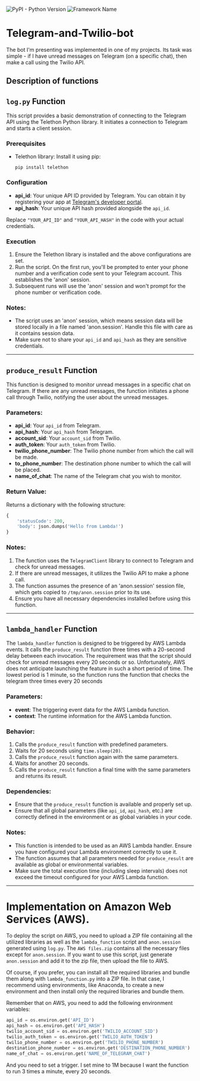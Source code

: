 ![PyPI - Python Version](https://img.shields.io/pypi/pyversions/Twilio)
![Framework Name](https://img.shields.io/badge/frameworkName-aws--cdk-green)



# Telegram-and-Twilio-bot

The bot I'm presenting was implemented in one of my projects. Its task was simple - if I have unread messages on Telegram (on a specific chat), then make a call using the Twilio API.

## Description of functions

## `log.py` Function

This script provides a basic demonstration of connecting to the Telegram API using the Telethon Python library. It initiates a connection to Telegram and starts a client session.

### Prerequisites

- Telethon library: Install it using pip:
  ```
  pip install telethon
  ```

### Configuration

- **api_id**: Your unique API ID provided by Telegram. You can obtain it by registering your app at [Telegram's developer portal](https://my.telegram.org/auth).
- **api_hash**: Your unique API hash provided alongside the `api_id`.

Replace `"YOUR_API_ID"` and `"YOUR_API_HASH"` in the code with your actual credentials.

### Execution

1. Ensure the Telethon library is installed and the above configurations are set.
2. Run the script. On the first run, you'll be prompted to enter your phone number and a verification code sent to your Telegram account. This establishes the 'anon' session.
3. Subsequent runs will use the 'anon' session and won't prompt for the phone number or verification code.

### Notes:

- The script uses an 'anon' session, which means session data will be stored locally in a file named 'anon.session'. Handle this file with care as it contains session data.
- Make sure not to share your `api_id` and `api_hash` as they are sensitive credentials.

---


## `produce_result` Function

This function is designed to monitor unread messages in a specific chat on Telegram. If there are any unread messages, the function initiates a phone call through Twilio, notifying the user about the unread messages.

### Parameters:

- **api_id**: Your `api_id` from Telegram.
- **api_hash**: Your `api_hash` from Telegram.
- **account_sid**: Your `account_sid` from Twilio.
- **auth_token**: Your `auth_token` from Twilio.
- **twilio_phone_number**: The Twilio phone number from which the call will be made.
- **to_phone_number**: The destination phone number to which the call will be placed.
- **name_of_chat**: The name of the Telegram chat you wish to monitor.

### Return Value:

Returns a dictionary with the following structure:
```python
{
    'statusCode': 200,
    'body': json.dumps('Hello from Lambda!')
}
```

### Notes:

1. The function uses the `TelegramClient` library to connect to Telegram and check for unread messages.
2. If there are unread messages, it utilizes the Twilio API to make a phone call.
3. The function assumes the presence of an 'anon.session' session file, which gets copied to `/tmp/anon.session` prior to its use.
4. Ensure you have all necessary dependencies installed before using this function.


---

## `lambda_handler` Function

The `lambda_handler` function is designed to be triggered by AWS Lambda events. It calls the `produce_result` function three times with a 20-second delay between each invocation. The requirement was that the script should check for unread messages every 20 seconds or so. Unfortunately, AWS does not anticipate launching the feature in such a short period of time. The lowest period is 1 minute, so the function runs the function that checks the telegram three times every 20 seconds

### Parameters:

- **event**: The triggering event data for the AWS Lambda function.
- **context**: The runtime information for the AWS Lambda function.

### Behavior:

1. Calls the `produce_result` function with predefined parameters.
2. Waits for 20 seconds using `time.sleep(20)`.
3. Calls the `produce_result` function again with the same parameters.
4. Waits for another 20 seconds.
5. Calls the `produce_result` function a final time with the same parameters and returns its result.

### Dependencies:

- Ensure that the `produce_result` function is available and properly set up.
- Ensure that all global parameters (like `api_id`, `api_hash`, etc.) are correctly defined in the environment or as global variables in your code.

### Notes:

- This function is intended to be used as an AWS Lambda handler. Ensure you have configured your Lambda environment correctly to use it.
- The function assumes that all parameters needed for `produce_result` are available as global or environmental variables.
- Make sure the total execution time (including sleep intervals) does not exceed the timeout configured for your AWS Lambda function.

---

# Implementation on Amazon Web Services (AWS).

To deploy the script on AWS, you need to upload a ZIP file containing all the utilized libraries as well as the `lambda_function` script and `anon.session` generated using `log.py`. The `AWS files.zip` contains all the necessary files except for `anon.session`. If you want to use this script, just generate `anon.session` and add it to the zip file, then upload the file to AWS.

Of course, if you prefer, you can install all the required libraries and bundle them along with `lambda_function.py` into a ZIP file. In that case, I recommend using environments, like Anaconda, to create a new environment and then install only the required libraries and bundle them.

Remember that on AWS, you need to add the following environment variables: 
```python
api_id = os.environ.get('API_ID')
api_hash = os.environ.get('API_HASH')
twilio_account_sid = os.environ.get('TWILIO_ACCOUNT_SID')
twilio_auth_token = os.environ.get('TWILIO_AUTH_TOKEN')
twilio_phone_number = os.environ.get('TWILIO_PHONE_NUMBER')
destination_phone_number = os.environ.get('DESTINATION_PHONE_NUMBER')
name_of_chat = os.environ.get('NAME_OF_TELEGRAM_CHAT')
```

And you need to set a trigger. I set mine to 1M because I want the function to run 3 times a minute, every 20 seconds.
